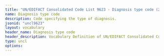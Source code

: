 ```yaml
---
title: "UN/EDIFACT Consolidated Code List 9623 - Diagnosis type code (20B) JSON-LD Vocabulary"
name: Diagnosis type code
description: Code specifying the type of diagnosis.
jsonid: "uncl9623"
layout: vocabulary
header_name: Diagnosis type code
header_description: Vocabulary Definition of UN/EDIFACT Consolidated Code List 9623 - Diagnosis type code (20B) semantics in HTML format. JSON-LD format is available at [uncl9623.jsonld](/vocabulary/uncl9623.jsonld)
type: uncl
options:
---
```

